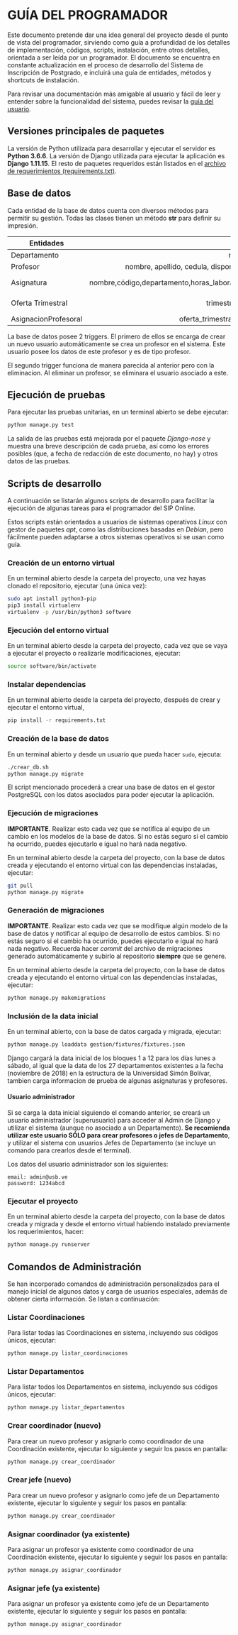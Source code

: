 # GUÍA DEL PROGRAMADOR

Este documento pretende dar una idea general del proyecto desde el punto de vista del programador, sirviendo como guía a profundidad de los detalles de implementación, códigos, scripts, instalación, entre otros detalles, orientada a ser leída por un programador. El documento se encuentra en constante actualización en el proceso de desarrollo del Sistema de Inscripción de Postgrado, e incluirá una guía de entidades, métodos y shortcuts de instalación.

Para revisar una documentación más amigable al usuario y fácil de leer y entender sobre la funcionalidad del sistema, puedes revisar la [guía del usuario](GUIA-USUARIO.md).

## Versiones principales de paquetes

La versión de Python utilizada para desarrollar y ejecutar el servidor es **Python 3.6.6**. La versión de Django utilizada para ejecutar la aplicación es **Django 1.11.15**. El resto de paquetes requeridos están listados en el [archivo de requerimientos (requirements.txt)](../requirements.txt).

## Base de datos

Cada entidad de la base de datos cuenta con diversos métodos para permitir su gestión.
Todas las clases tienen un método __str__ para definir su impresión.

| Entidades     | Atributos                           | Métodos                             |
| ------------- |:-----------------------------------:|-----------------------------------:|
| Departamento  | nombre,código,jefe | tiene_jefe, jefe_coherente, __str__ |
| Profesor      | nombre, apellido, cedula, disponibilidad,departamentos,email,asignaturas,usuario| es_jefe  __str__ |
| Asignatura    | nombre,código,departamento,horas_laboratorio,horas_teoria,horas_practica,unidad_creditos,requisitos         | codigo_completo, tiene_requisito, horas_l, horas_p, horas_t, credito,profesores __str__                             |
| Oferta Trimestral | trimestre, departamento, es_final | nombre_completo,estado,asignaturas_ofertadas, __str__
| AsignacionProfesoral | oferta_trimestral,profesor,asignatura,es_final,tipo |


La base de  datos posee 2 triggers.
El primero de ellos se encarga de crear un nuevo usuario automáticamente se crea un profesor en el sistema. Este usuario posee los datos de este profesor y es de tipo profesor.

El segundo trigger funciona de manera parecida al anterior pero con la eliminacion. Al eliminar un profesor, se eliminara el usuario asociado a este.

## Ejecución de pruebas

Para ejecutar las pruebas unitarias, en un terminal abierto se debe ejecutar:

```bash
python manage.py test
```

La salida de las pruebas está mejorada por el paquete *Django-nose* y muestra una breve descripción de cada prueba, así como los errores posibles (que, a fecha de redacción de este documento, no hay) y otros datos de las pruebas.

## Scripts de desarrollo

A continuación se listarán algunos scripts de desarrollo para facilitar la ejecución de algunas tareas para el programador del SIP Online.

Estos scripts están orientados a usuarios de sistemas operativos *Linux* con gestor de paquetes *apt*, como las distribuciones basadas en *Debian*, pero fácilmente pueden adaptarse a otros sistemas operativos si se usan como guía.

### Creación de un entorno virtual
En un terminal abierto desde la carpeta del proyecto, una vez hayas clonado el repositorio, ejecutar (una única vez):
```bash
sudo apt install python3-pip
pip3 install virtualenv
virtualenv -p /usr/bin/python3 software
```

### Ejecución del entorno virtual
En un terminal abierto desde la carpeta del proyecto, cada vez que se vaya a ejecutar el proyecto o realizarle modificaciones, ejecutar:
```bash
source software/bin/activate
```

### Instalar dependencias
En un terminal abierto desde la carpeta del proyecto, después de crear y ejecutar el entorno virtual,
```bash
pip install -r requirements.txt
```

### Creación de la base de datos
En un terminal abierto y desde un usuario que pueda hacer `sudo`, ejecuta:
```bash
./crear_db.sh
python manage.py migrate
```

El script mencionado procederá a crear una base de datos en el gestor PostgreSQL con los datos asociados para poder ejecutar la aplicación.

### Ejecución de migraciones
**IMPORTANTE**. Realizar esto cada vez que se notifica al equipo de un cambio en los modelos de la base de datos. Si no estás seguro si el cambio ha ocurrido, puedes ejecutarlo e igual no hará nada negativo.

En un terminal abierto desde la carpeta del proyecto, con la base de datos creada y ejecutando el entorno virtual con las dependencias instaladas, ejecutar:
```bash
git pull
python manage.py migrate
```

### Generación de migraciones
**IMPORTANTE**. Realizar esto cada vez que se modifique algún modelo de la base de datos y notificar al equipo de desarrollo de estos cambios. Si no estás seguro si el cambio ha ocurrido, puedes ejecutarlo e igual no hará nada negativo. Recuerda hacer *commit* del archivo de migraciones generado automáticamente y subirlo al repositorio **siempre** que se genere.

En un terminal abierto desde la carpeta del proyecto, con la base de datos creada y ejecutando el entorno virtual con las dependencias instaladas, ejecutar:
```bash
python manage.py makemigrations
```

### Inclusión de la data inicial
En un terminal abierto, con la base de datos cargada y migrada, ejecutar:
```bash
python manage.py loaddata gestion/fixtures/fixtures.json 
```

Django cargará la data inicial de los bloques 1 a 12 para los días lunes a sábado, al igual que la data de los 27 departamentos existentes a la fecha (noviembre de 2018) en la estructura de la Universidad Simón Bolívar, tambien carga informacion de prueba de algunas asignaturas y profesores.

#### Usuario administrador
Si se carga la data inicial siguiendo el comando anterior, se creará un usuario administrador (superusuario) para acceder al Admin de Django y utilizar el sistema (aunque no asociado a un Departamento). **Se recomienda utilizar este usuario SÓLO para crear profesores o jefes de Departamento**, y utilizar el sistema con usuarios Jefes de Departamento (se incluye un comando para crearlos desde el terminal).

Los datos del usuario administrador son los siguientes:
```
email: admin@usb.ve
password: 1234abcd
```

### Ejecutar el proyecto
En un terminal abierto desde la carpeta del proyecto, con la base de datos creada y migrada y desde el entorno virtual habiendo instalado previamente los requerimientos, hacer:
```bash
python manage.py runserver
```

## Comandos de Administración

Se han incorporado comandos de administración personalizados para el manejo inicial de algunos datos y carga de usuarios especiales, además de obtener cierta información. Se listan a continuación:

### Listar Coordinaciones

Para listar todas las Coordinaciones en sistema, incluyendo sus códigos únicos, ejecutar:
```bash
python manage.py listar_coordinaciones
```

### Listar Departamentos

Para listar todos los Departamentos en sistema, incluyendo sus códigos únicos, ejecutar:
```bash
python manage.py listar_departamentos
```

### Crear coordinador (nuevo)

Para crear un nuevo profesor y asignarlo como coordinador de una Coordinación existente, ejecutar lo siguiente y seguir los pasos en pantalla:
```bash
python manage.py crear_coordinador
```

### Crear jefe (nuevo)

Para crear un nuevo profesor y asignarlo como jefe de un Departamento existente, ejecutar lo siguiente y seguir los pasos en pantalla:
```bash
python manage.py crear_coordinador
```

### Asignar coordinador (ya existente)

Para asignar un profesor ya existente como coordinador de una Coordinación existente, ejecutar lo siguiente y seguir los pasos en pantalla:
```bash
python manage.py asignar_coordinador
```

### Asignar jefe (ya existente)

Para asignar un profesor ya existente como jefe de un Departamento existente, ejecutar lo siguiente y seguir los pasos en pantalla:
```bash
python manage.py asignar_coordinador
```
